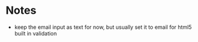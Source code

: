# Notes

- keep the email input as text for now, but usually set it to email for html5 built in validation
